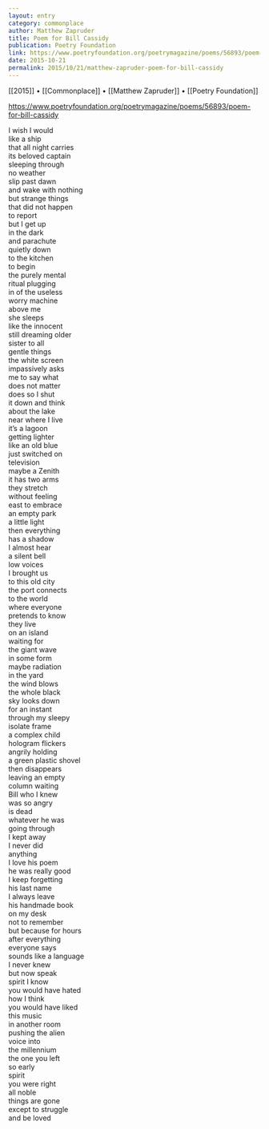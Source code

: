 ```yaml
---
layout: entry
category: commonplace
author: Matthew Zapruder
title: Poem for Bill Cassidy 
publication: Poetry Foundation
link: https://www.poetryfoundation.org/poetrymagazine/poems/56893/poem-for-bill-cassidy
date: 2015-10-21
permalink: 2015/10/21/matthew-zapruder-poem-for-bill-cassidy
---
```


[[2015]] • [[Commonplace]] • [[Matthew Zapruder]] • [[Poetry Foundation]]

https://www.poetryfoundation.org/poetrymagazine/poems/56893/poem-for-bill-cassidy

I wish I would
<br>like a ship
<br>that all night carries
<br>its beloved captain
<br>sleeping through
<br>no weather
<br>slip past dawn
<br>and wake with nothing
<br>but strange things
<br>that did not happen
<br>to report
<br>but I get up
<br>in the dark
<br>and parachute
<br>quietly down
<br>to the kitchen
<br>to begin
<br>the purely mental
<br>ritual plugging
<br>in of the useless
<br>worry machine
<br>above me
<br>she sleeps
<br>like the innocent
<br>still dreaming older
<br>sister to all
<br>gentle things
<br>the white screen
<br>impassively asks
<br>me to say what
<br>does not matter
<br>does so I shut
<br>it down and think
<br>about the lake
<br>near where I live
<br>it’s a lagoon
<br>getting lighter
<br>like an old blue
<br>just switched on
<br>television
<br>maybe a Zenith
<br>it has two arms
<br>they stretch
<br>without feeling
<br>east to embrace
<br>an empty park
<br>a little light
<br>then everything
<br>has a shadow
<br>I almost hear
<br>a silent bell
<br>low voices
<br>I brought us
<br>to this old city
<br>the port connects
<br>to the world
<br>where everyone
<br>pretends to know
<br>they live
<br>on an island
<br>waiting for
<br>the giant wave
<br>in some form
<br>maybe radiation
<br>in the yard
<br>the wind blows
<br>the whole black
<br>sky looks down
<br>for an instant
<br>through my sleepy
<br>isolate frame
<br>a complex child
<br>hologram flickers
<br>angrily holding
<br>a green plastic shovel
<br>then disappears
<br>leaving an empty
<br>column waiting
<br>Bill who I knew
<br>was so angry
<br>is dead
<br>whatever he was
<br>going through
<br>I kept away
<br>I never did
<br>anything
<br>I love his poem
<br>he was really good
<br>I keep forgetting
<br>his last name
<br>I always leave
<br>his handmade book
<br>on my desk
<br>not to remember
<br>but because for hours
<br>after everything
<br>everyone says
<br>sounds like a language
<br>I never knew
<br>but now speak
<br>spirit I know
<br>you would have hated
<br>how I think
<br>you would have liked
<br>this music
<br>in another room
<br>pushing the alien
<br>voice into
<br>the millennium
<br>the one you left
<br>so early
<br>spirit
<br>you were right
<br>all noble
<br>things are gone
<br>except to struggle
<br>and be loved
